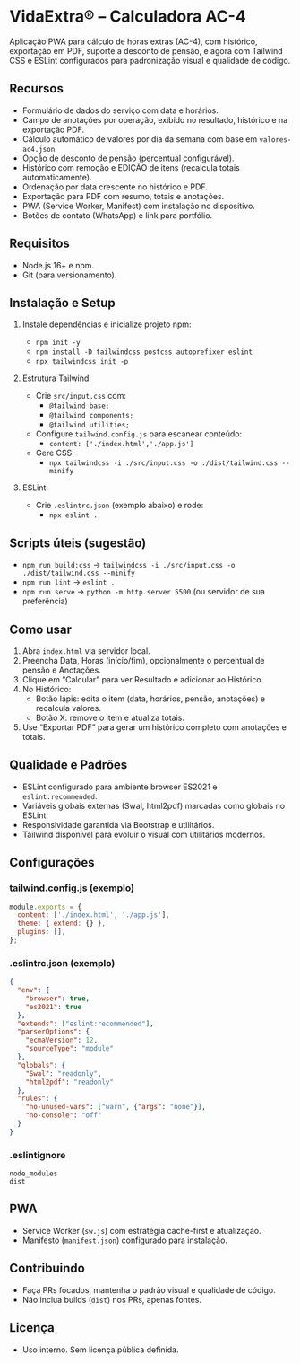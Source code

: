 # VidaExtra® – Calculadora AC-4

Aplicação PWA para cálculo de horas extras (AC-4), com histórico, exportação em PDF, suporte a desconto de pensão, e agora com Tailwind CSS e ESLint configurados para padronização visual e qualidade de código.

## Recursos
- Formulário de dados do serviço com data e horários.
- Campo de anotações por operação, exibido no resultado, histórico e na exportação PDF.
- Cálculo automático de valores por dia da semana com base em `valores-ac4.json`.
- Opção de desconto de pensão (percentual configurável).
- Histórico com remoção e EDIÇÃO de itens (recalcula totais automaticamente).
- Ordenação por data crescente no histórico e PDF.
- Exportação para PDF com resumo, totais e anotações.
- PWA (Service Worker, Manifest) com instalação no dispositivo.
- Botões de contato (WhatsApp) e link para portfólio.

## Requisitos
- Node.js 16+ e npm.
- Git (para versionamento).

## Instalação e Setup
1. Instale dependências e inicialize projeto npm:
   - `npm init -y`
   - `npm install -D tailwindcss postcss autoprefixer eslint`
   - `npx tailwindcss init -p`

2. Estrutura Tailwind:
   - Crie `src/input.css` com:
     - `@tailwind base;`
     - `@tailwind components;`
     - `@tailwind utilities;`
   - Configure `tailwind.config.js` para escanear conteúdo:
     - `content: ['./index.html','./app.js']`
   - Gere CSS:
     - `npx tailwindcss -i ./src/input.css -o ./dist/tailwind.css --minify`

3. ESLint:
   - Crie `.eslintrc.json` (exemplo abaixo) e rode:
     - `npx eslint .`

## Scripts úteis (sugestão)
- `npm run build:css` → `tailwindcss -i ./src/input.css -o ./dist/tailwind.css --minify`
- `npm run lint` → `eslint .`
- `npm run serve` → `python -m http.server 5500` (ou servidor de sua preferência)

## Como usar
1. Abra `index.html` via servidor local.
2. Preencha Data, Horas (início/fim), opcionalmente o percentual de pensão e Anotações.
3. Clique em “Calcular” para ver Resultado e adicionar ao Histórico.
4. No Histórico:
   - Botão lápis: edita o item (data, horários, pensão, anotações) e recalcula valores.
   - Botão X: remove o item e atualiza totais.
5. Use “Exportar PDF” para gerar um histórico completo com anotações e totais.

## Qualidade e Padrões
- ESLint configurado para ambiente browser ES2021 e `eslint:recommended`.
- Variáveis globais externas (Swal, html2pdf) marcadas como globais no ESLint.
- Responsividade garantida via Bootstrap e utilitários.
- Tailwind disponível para evoluir o visual com utilitários modernos.

## Configurações
### tailwind.config.js (exemplo)
```js
module.exports = {
  content: ['./index.html', './app.js'],
  theme: { extend: {} },
  plugins: [],
};
```

### .eslintrc.json (exemplo)
```json
{
  "env": {
    "browser": true,
    "es2021": true
  },
  "extends": ["eslint:recommended"],
  "parserOptions": {
    "ecmaVersion": 12,
    "sourceType": "module"
  },
  "globals": {
    "Swal": "readonly",
    "html2pdf": "readonly"
  },
  "rules": {
    "no-unused-vars": ["warn", {"args": "none"}],
    "no-console": "off"
  }
}
```

### .eslintignore
```
node_modules
dist
```

## PWA
- Service Worker (`sw.js`) com estratégia cache-first e atualização.
- Manifesto (`manifest.json`) configurado para instalação.

## Contribuindo
- Faça PRs focados, mantenha o padrão visual e qualidade de código.
- Não inclua builds (`dist`) nos PRs, apenas fontes.

## Licença
- Uso interno. Sem licença pública definida.